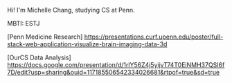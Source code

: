 Hi!
I'm Michelle Chang, studying CS at Penn. 

MBTI: ESTJ

[Penn Medicine Research]
https://presentations.curf.upenn.edu/poster/full-stack-web-application-visualize-brain-imaging-data-3d

[OurCS Data Analysis]
https://docs.google.com/presentation/d/1rlY56Z4j5yijvT74T0EiNMH37QSI6f7D/edit?usp=sharing&ouid=117185506542334026681&rtpof=true&sd=true
